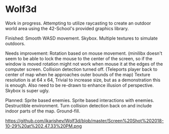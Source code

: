 # Wolf3d
Work in progress.
Attempting to utilize raycasting to create an outdoor world area using the 42-School's provided graphics library.

Finished:
  Smooth WASD movement.
  Skybox.
  Multiple textures to simulate outdoors.

Needs improvement:
  Rotation based on mouse movement. (minilibx doesn't seem to be able to lock the mouse to the
  center of the screen, so if the window is moved rotation might not work when mouse it at the
  edges of the computer screen.
  Collision detection turned off. (Teleports player back to center of map when he approaches outer
  bounds of the map)
  Texture resolution is at 64 x 64, Trivial to increase size, but as a demonstration this is enough.
    Also need to be re-drawn to enhance illusion of perspective.
  Skybox is super ugly.

Planned:
  Sprite based enemies.
  Sprite based interactions with enemies.
  Destructible environment.
  Turn collision detection back on and include indoor parts of the map.
  Ground-fill.

https://github.com/ikarishev/Wolf3d/blob/master/Screen%20Shot%202018-10-29%20at%202.47.33%20PM.png

